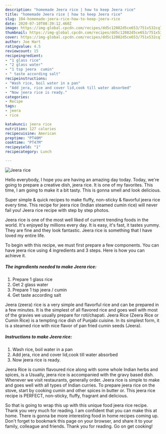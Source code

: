 ```yaml
---
description: "homemade Jeera rice | how to keep Jeera rice"
title: "homemade Jeera rice | how to keep Jeera rice"
slug: 104-homemade-jeera-rice-how-to-keep-jeera-rice
date: 2020-07-10T08:39:12.460Z
image: https://img-global.cpcdn.com/recipes/dd5c12082d5ce653/751x532cq70/jeera-rice-recipe-main-photo.jpg
thumbnail: https://img-global.cpcdn.com/recipes/dd5c12082d5ce653/751x532cq70/jeera-rice-recipe-main-photo.jpg
cover: https://img-global.cpcdn.com/recipes/dd5c12082d5ce653/751x532cq70/jeera-rice-recipe-main-photo.jpg
author: Joe Hart
ratingvalue: 4.5
reviewcount: 15
recipeingredient:
- "1 glass rice"
- "2 glass water"
- "1 tsp jeera  cumin"
- " taste according salt"
recipeinstructions:
- "Wash rice, boil water in a pan"
- "Add jera, rice and cover lid,cook till water absorbed"
- "Now jeera rice is ready."
categories:
- Recipe
tags:
- jeera
- rice

katakunci: jeera rice 
nutrition: 127 calories
recipecuisine: American
preptime: "PT40M"
cooktime: "PT47M"
recipeyield: "1"
recipecategory: Lunch

---
```



![Jeera rice](https://img-global.cpcdn.com/recipes/dd5c12082d5ce653/751x532cq70/jeera-rice-recipe-main-photo.jpg)

Hello everybody, I hope you are having an amazing day today. Today, we're going to prepare a creative dish, jeera rice. It is one of my favorites. This time, I am going to make it a bit tasty. This is gonna smell and look delicious.

Super simple &amp; quick recipes to make fluffy, non-sticky &amp; flavorful jeera rice every time. This recipe for jeera rice (Indian steamed cumin rice) will never fail you! Jeera rice recipe with step by step photos.

Jeera rice is one of the most well liked of current trending foods in the world. It's enjoyed by millions every day. It is easy, it's fast, it tastes yummy. They are fine and they look fantastic. Jeera rice is something that I have loved my entire life.


To begin with this recipe, we must first prepare a few components. You can have jeera rice using 4 ingredients and 3 steps. Here is how you can achieve it.

<!--inarticleads1-->

##### The ingredients needed to make Jeera rice:

1. Prepare 1 glass rice
1. Get 2 glass water
1. Prepare 1 tsp jeera / cumin
1. Get  taste according salt


Jeera (zeera) rice is a very simple and flavorful rice and can be prepared in a few minutes. It is the simplest of all flavored rice and goes well with most of the gravies we usually prepare for roti/chapati. Jeera Rice (Zeera Rice or Cumin Rice) is a tempting rice dish of Punjabi cuisine. In its simplest form, it is a steamed rice with nice flavor of pan fried cumin seeds (Jeera). 

<!--inarticleads2-->

##### Instructions to make Jeera rice:

1. Wash rice, boil water in a pan
1. Add jera, rice and cover lid,cook till water absorbed
1. Now jeera rice is ready.


Jeera Rice is cumin flavoured rice along with some whole Indian herbs and spices, is a Usually, jeera rice is accompanied with the gravy based dish. Whenever we visit restaurants, generally order. Jeera rice is simple to make and goes well with all types of Indian curries. To prepare jeera rice on the stove, start by cooking cumin and other spices in butter or. This jeera rice recipe is PERFECT, non-sticky, fluffy, fragrant and delicious. 

So that is going to wrap this up with this unique food jeera rice recipe. Thank you very much for reading. I am confident that you can make this at home. There is gonna be more interesting food in home recipes coming up. Don't forget to bookmark this page on your browser, and share it to your family, colleague and friends. Thank you for reading. Go on get cooking!
